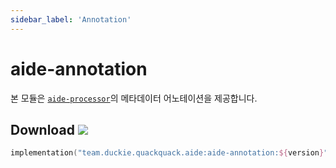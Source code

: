 ```yaml
---
sidebar_label: 'Annotation'
---
```


# aide-annotation

본 모듈은 [`aide-processor`](03-processor.md)의 메타데이터 어노테이션을 제공합니다.

## Download ![](https://img.shields.io/maven-central/v/team.duckie.quackquack.aide/aide-annotation?style=flat-square)

```kotlin
implementation("team.duckie.quackquack.aide:aide-annotation:${version}")
```